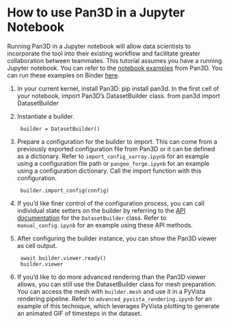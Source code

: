 # How to use Pan3D in a Jupyter Notebook

Running Pan3D in a Jupyter notebook will allow data scientists to incorporate the tool into their existing workflow and facilitate greater collaboration between teammates. This tutorial assumes you have a running Jupyter notebook. You can refer to the [notebook examples][notebook-examples-link] from Pan3D. You can run these examples on Binder [here][binder-link].
<!-- TODO add Binder link -->


1. In your current kernel, install Pan3D: pip install pan3d.
In the first cell of your notebook, import Pan3D’s DatasetBuilder class.
        from pan3d import DatasetBuilder

2. Instantiate a builder.

        builder = DatasetBuilder()

3. Prepare a configuration for the builder to import. This can come from a previously exported configuration file from Pan3D or it can be defined as a dictionary. Refer to `import_config_xarray.ipynb` for an example using a configuration file path or `pangeo_forge.ipynb` for an example using a configuration dictionary. Call the import function with this configuration.

        builder.import_config(config)

4. If you’d like finer control of the configuration process, you can call individual state setters on the builder by referring to the [API documentation](../api/dataset_builder.md) for the `DatasetBuilder` class. Refer to `manual_config.ipynb` for an example using these API methods.

5. After configuring the builder instance, you can show the Pan3D viewer as cell output.

        await builder.viewer.ready()
        builder.viewer

6. If you’d like to do more advanced rendering than the Pan3D viewer allows, you can still use the DatasetBuilder class for mesh preparation. You can access the mesh with `builder.mesh` and use it in a PyVista rendering pipeline. Refer to `advanced_pyvista_rendering.ipynb` for an example of this technique, which leverages PyVista plotting to generate an animated GIF of timesteps in the dataset.


[notebook-examples-link]: https://github.com/Kitware/pan3d/tree/main/examples/jupyter
[binder-link]: https://mybinder.org/v2/gh/Kitware/pan3d/main?labpath=examples%2Fjupyter
